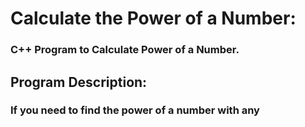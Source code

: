 # Calculate the Power of a Number:
### C++ Program to Calculate Power of a Number.

## Program Description: 
### If you need to find the power of a number with any
